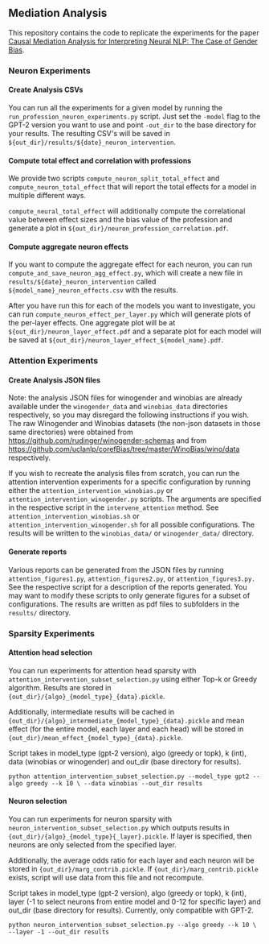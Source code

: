 ## Mediation Analysis

This repository contains the code to replicate the experiments for the paper [Causal Mediation Analysis for Interpreting Neural NLP: The Case of Gender Bias](https://arxiv.org/abs/2004.12265).

### Neuron Experiments

#### Create Analysis CSVs

You can run all the experiments for a given model by running the `run_profession_neuron_experiments.py` script. Just set the `-model` flag to the GPT-2 version you want to use and point `-out_dir` to the base directory for your results. The resulting CSV's will be saved in `${out_dir}/results/${date}_neuron_intervention`.

#### Compute total effect and correlation with professions

We provide two scripts `compute_neuron_split_total_effect` and `compute_neuron_total_effect` that will report the total effects for a model in multiple different ways.

`compute_neural_total_effect` will additionally compute the correlational value between effect sizes and the bias value of the profession and generate a plot in `${out_dir}/neuron_profession_correlation.pdf`.

#### Compute aggregate neuron effects

If you want to compute the aggregate effect for each neuron, you can run `compute_and_save_neuron_agg_effect.py`, which will create a new file in `results/${date}_neuron_intervention` called `${model_name}_neuron_effects.csv` with the results.

After you have run this for each of the models you want to investigate, you can run `compute_neuron_effect_per_layer.py` which will generate plots of the per-layer effects.
One aggregate plot will be at `${out_dir}/neuron_layer_effect.pdf` and a separate plot for each model will be saved at `${out_dir}/neuron_layer_effect_${model_name}.pdf`.

### Attention Experiments

#### Create Analysis JSON files

Note: the analysis JSON files for winogender and winobias are already available under the `winogender_data` and `winobias_data` directories respectively, so you may disregard the following instructions if you wish. The raw Winogender and Winobias datasets (the non-json datasets in those same directories) were obtained from https://github.com/rudinger/winogender-schemas and from https://github.com/uclanlp/corefBias/tree/master/WinoBias/wino/data respectively.

If you wish to recreate the analysis files from scratch, you can run the attention intervention experiments for a specific configuration by running either the `attention_intervention_winobias.py` or `attention_intervention_winogender.py` scripts. The arguments are specified in the respective script in the `intervene_attention` method. See `attention_intervention_winobias.sh` or `attention_intervention_winogender.sh` for all possible configurations. The results will be written to the `winobias_data/` or `winogender_data/` directory.

#### Generate reports

Various reports can be generated from the JSON files by running `attention_figures1.py`,
`attention_figures2.py`, or `attention_figures3.py.`
See the respective script for a description of the reports generated. You may want to modify these scripts to only generate figures for a subset of configurations. The results are written as pdf files to subfolders in the `results/` directory.

### Sparsity Experiments

#### Attention head selection

You can run experiments for attention head sparsity with `attention_intervention_subset_selection.py` using either Top-k or Greedy algorithm. Results are stored in `{out_dir}/{algo}_{model_type}_{data}.pickle`.

Additionally, intermediate results will be cached in `{out_dir}/{algo}_intermediate_{model_type}_{data}.pickle` and mean effect (for the entire model, each layer and each head) will be stored in `{out_dir}/mean_effect_{model_type}_{data}.pickle`.

Script takes in model_type (gpt-2 version), algo (greedy or topk), k (int), data (winobias or winogender) and out_dir (base directory for results).

`python attention_intervention_subset_selection.py --model_type gpt2 --algo greedy --k 10 \ --data winobias --out_dir results`

#### Neuron selection

You can run experiments for neuron sparsity with `neuron_intervention_subset_selection.py` which outputs results in `{out_dir}/{algo}_{model_type}{_layer}.pickle`. If layer is specified, then neurons are only selected from the specified layer.

Additionally, the average odds ratio for each layer and each neuron will be stored in `{out_dir}/marg_contrib.pickle`. If `{out_dir}/marg_contrib.pickle` exists, script will use data from this file and not recompute.

Script takes in model_type (gpt-2 version), algo (greedy or topk), k (int), layer (-1 to select neurons from entire model and 0-12 for specific layer) and out_dir (base directory for results). Currently, only compatible with GPT-2.

`python neuron_intervention_subset_selection.py --algo greedy --k 10 \ --layer -1 --out_dir results`
